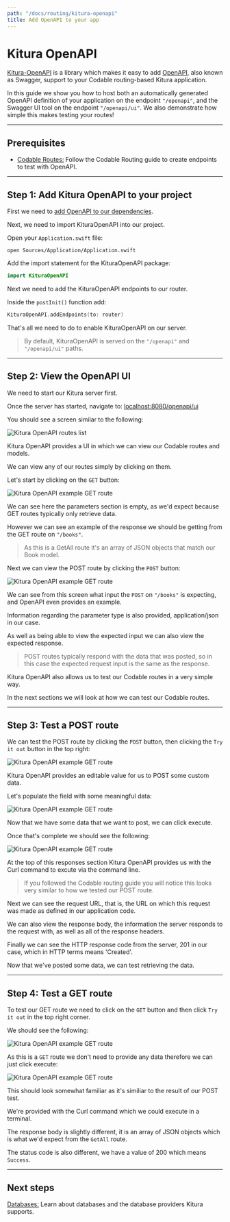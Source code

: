 ```yaml
---
path: "/docs/routing/kitura-openapi"
title: Add OpenAPI to your app
---
```


# Kitura OpenAPI

[Kitura-OpenAPI](https://github.com/Kitura/Kitura-OpenAPI) is a library which makes it easy to add [OpenAPI](https://www.openapis.org), also known as Swagger, support to your Codable routing-based Kitura application.

In this guide we show you how to host both an automatically generated OpenAPI definition of your application on the endpoint `"/openapi"`, and the Swagger UI tool on the endpoint `"/openapi/ui"`. We also demonstrate how simple this makes testing your routes!

---

## Prerequisites

*   [Codable Routes:](./codable-routing) Follow the Codable Routing guide to create endpoints to test with OpenAPI.

---

## Step 1: Add Kitura OpenAPI to your project

First we need to [add OpenAPI to our dependencies](https://github.com/Kitura/Kitura-OpenAPI#getting-started).

Next, we need to import KituraOpenAPI into our project.

Open your `Application.swift` file:
```
open Sources/Application/Application.swift
```

Add the import statement for the KituraOpenAPI package:
```swift
import KituraOpenAPI
```

Next we need to add the KituraOpenAPI endpoints to our router.

Inside the `postInit()` function add:
```swift
KituraOpenAPI.addEndpoints(to: router)
```

That's all we need to do to enable KituraOpenAPI on our server.

>By default, KituraOpenAPI is served on the `"/openapi"` and `"/openapi/ui"` paths.

---

## Step 2: View the OpenAPI UI

We need to start our Kitura server first.

Once the server has started, navigate to: <a href="http://localhost:8080/openapi/ui" target="blank">localhost:8080/openapi/ui</a>

You should see a screen similar to the following:

![Kitura OpenAPI routes list](../../../images/OpenAPI-UI-Overview.png)

Kitura OpenAPI provides a UI in which we can view our Codable routes and models.

We can view any of our routes simply by clicking on them.

Let's start by clicking on the `GET` button:

![Kitura OpenAPI example GET route](../../../images/OpenAPI-UI-GET.png)

We can see here the parameters section is empty, as we'd expect because GET routes typically only retrieve data.

However we can see an example of the response we should be getting from the GET route on `"/books"`.

>As this is a GetAll route it's an array of JSON objects that match our Book model.

Next we can view the POST route by clicking the `POST` button:

![Kitura OpenAPI example GET route](../../../images/OpenAPI-UI-POST.png)

We can see from this screen what input the `POST` on `"/books"` is expecting, and OpenAPI even provides an example.

Information regarding the parameter type is also provided, application/json in our case.

As well as being able to view the expected input we can also view the expected response.

>POST routes typically respond with the data that was posted, so in this case the expected request input is the same as the response.

Kitura OpenAPI also allows us to test our Codable routes in a very simple way.

In the next sections we will look at how we can test our Codable routes.

---

## Step 3: Test a POST route

We can test the POST route by clicking the `POST` button, then clicking the `Try it out` button in the top right:

![Kitura OpenAPI example GET route](../../../images/OpenAPI-UI-POST-Try.png)

Kitura OpenAPI provides an editable value for us to POST some custom data.

Let's populate the field with some meaningful data:

![Kitura OpenAPI example GET route](../../../images/OpenAPI-UI-POST-Try-Data.png)

Now that we have some data that we want to post, we can click execute.

Once that's complete we should see the following:

![Kitura OpenAPI example GET route](../../../images/OpenAPI-UI-POST-Execute.png)

At the top of this responses section Kitura OpenAPI provides us with the Curl command to excute via the command line.

>If you followed the Codable routing guide you will notice this looks very similar to how we tested our POST route.

Next we can see the request URL, that is, the URL on which this request was made as defined in our application code.

We can also view the response body, the information the server responds to the request with, as well as all of the response headers.

Finally we can see the HTTP response code from the server, 201 in our case, which in HTTP terms means 'Created'.

Now that we've posted some data, we can test retrieving the data.

---

## Step 4: Test a GET route

To test our GET route we need to click on the `GET` button and then click `Try it out` in the top right corner.

We should see the following:

![Kitura OpenAPI example GET route](../../../images/OpenAPI-UI-GET-Try.png)

As this is a `GET` route we don't need to provide any data therefore we can just click execute:

![Kitura OpenAPI example GET route](../../../images/OpenAPI-UI-GET-Execute.png)

This should look somewhat familiar as it's similiar to the result of our POST test.

We're provided with the Curl command which we could execute in a terminal.

The response body is slightly different, it is an array of JSON objects which is what we'd expect from the `GetAll` route.

The status code is also different, we have a value of 200 which means `Success`.

---

## Next steps

[Databases:](../databases/what-are-databases) Learn about databases and the database providers Kitura supports.
